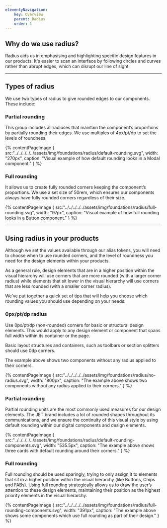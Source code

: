 ```yaml
---
eleventyNavigation:
    key: Overview
    parent: Radius
    order: 1
---
```

## Why do we use radius?

Radius aids us in emphasising and highlighting specific design features in our products. It's easier to scan an interface by following circles and curves rather than abrupt edges, which can disrupt our line of sight.

--- 

## Types of radius

We use two types of radius to give rounded edges to our components.
These include:

### Partial rounding

This group includes all radiuses that maintain the component’s proportions by partially rounding their edges. We use multiples of 4px/pt/dp to set the levels of roundness.

{% contentPageImage {
    src:"../../../../../assets/img/foundations/radius/default-rounding.svg",
    width: "270px",
    caption: "Visual example of how default rounding looks in a Modal component."
} %}

### Full rounding

It allows us to create fully rounded corners keeping the component’s proportions. We use a set size of 50rem, which ensures our components always have fully rounded corners regardless of their size.


{% contentPageImage {
    src:"../../../../../assets/img/foundations/radius/full-rounding.svg",
    width: "97px",
    caption: "Visual example of how full rounding looks in a Button component."
} %}

--- 

## Using radius in your products

Although we set the values available through our alias tokens, you will need to choose when to use rounded corners, and the level of roundness you need for the design elements within your products.

As a general rule, design elements that are in a higher position within the visual hierarchy will use corners that are more rounded (with a larger corner radius) while elements that sit lower in the visual hierarchy will use corners that are less rounded (with a smaller corner radius).

We’ve put together a quick set of tips that will help you choose which rounding values you should use depending on your needs:

### 0px/pt/dp radius

Use 0px/pt/dp (non-rounded) corners for basic or structural design elements. This would apply to any design element or component that spans full width within its container or the page. 

Basic layout structures and containers, such as toolbars or section splitters should use 0dp corners. 

The example above shows two components without any radius applied to their corners.

{% contentPageImage {
    src:"../../../../../assets/img/foundations/radius/no-radius.svg",
    width: "800px",
    caption: "The example above shows two components without any radius applied to their corners."
} %}

### Partial rounding

Partial rounding units are the most commonly used measures for our design elements. The JET brand includes a lot of rounded shapes throughout its communications, and we ensure the continuity of this visual style by using default rounding within our digital components and design elements.


{% contentPageImage {
    src:"../../../../../assets/img/foundations/radius/default-rounding-components.svg",
    width: "535.5px",
    caption: "The example above shows three cards with default rounding around their corners."
} %}

### Full rounding

Full rounding should be used sparingly, trying to only assign it to elements that sit in a higher position within the visual hierarchy (like Buttons, Chips and FABs). Using full rounding strategically allows us to draw the user’s attention to these design elements, maintaining their position as the highest priority elements in the visual hierarchy.


{% contentPageImage {
    src:"../../../../../assets/img/foundations/radius/full-rounding-components.svg",
    width: "391px",
    caption: "The example above shows some components which use full rounding as part of their design."
} %}
